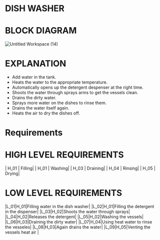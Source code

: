 # DISH WASHER
# BLOCK DIAGRAM
 ![Untitled Workspace (14)](https://user-images.githubusercontent.com/98879001/154837152-5015c429-baf5-4bad-952e-166badf2e54c.png)


# EXPLANATION
  * Add water in the tank.
  * Heats the water to the appropriate temperature.
  * Automatically opens up the detergent despenser at the right time.
  * Shoots the water through sprays arms to get the vessels clean.
  * Drains the dirty water.
  * Sprays more water on the dishes to rinse them.
  * Drains the water itself again.
  * Heats the air to dry the dishes off.
# Requirements
 # HIGH LEVEL REQUIREMENTS
   | H_01 | Filling|
   | H_01 | Washing|
   | H_03 | Draining|
   | H_04 | Rinsing|
   | H_05 | Drying|
 # LOW LEVEL REQUIREMENTS
   |L_01|H_01|Filling water in the dish washer|
   |L_02|H_01|Filling the detergent in the dispenser|
   |L_03|H_02|Shoots the water through sprays|
   |L_04|H_02|Releases the detergent|
   |L_05|H_02|Washing the vessels|
   |L_06|H_03|Draining the dirty water|
   |L_07|H_04|Using heat water to rinse the vesseles|
   |L_08|H_03|Again drains the water|
   |L_09|H_05|Venting the vessels heat air |
